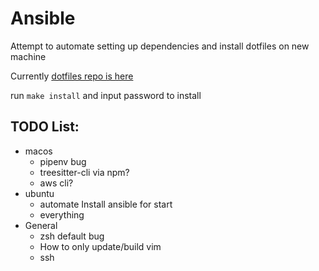 # Ansible

Attempt to automate setting up dependencies and install dotfiles on new machine

Currently [dotfiles repo is here](https://github.com/teddylear/shell_config)

run `make install` and input password to install


## TODO List:
- macos
    - pipenv bug
    - treesitter-cli via npm?
    - aws cli?
- ubuntu
    - automate Install ansible for start
    - everything
- General
    - zsh default bug
    - How to only update/build vim
    - ssh
